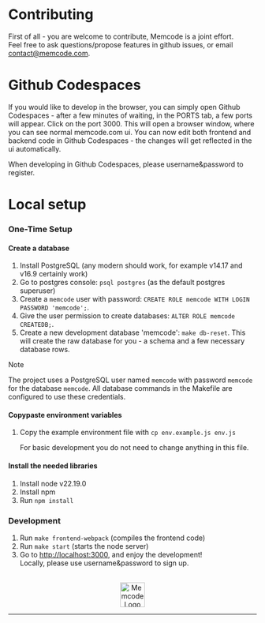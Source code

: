 # Contributing

First of all - you are welcome to contribute, Memcode is a joint effort.   
Feel free to ask questions/propose features in github issues, or email contact@memcode.com.

# Github Codespaces

If you would like to develop in the browser, you can simply open Github Codespaces - after a few minutes of waiting, in the PORTS tab, a few ports will appear. Click on the port 3000. This will open a browser window, where you can see normal memcode.com ui.
You can now edit both frontend and backend code in Github Codespaces - the changes will get reflected in the ui automatically.

When developing in Github Codespaces, please username&password to register.

# Local setup

### One-Time Setup

#### Create a database

1. Install PostgreSQL (any modern should work, for example v14.17 and v16.9 certainly work)
2. Go to postgres console: `psql postgres` (as the default postgres superuser)
3. Create a `memcode` user with password: `CREATE ROLE memcode WITH LOGIN PASSWORD 'memcode';`.
4. Give the user permission to create databases: `ALTER ROLE memcode CREATEDB;`.
5. Create a new development database 'memcode': `make db-reset`. This will create the raw database for you - a schema and a few necessary database rows.

> [!NOTE]  
> The project uses a PostgreSQL user named `memcode` with password `memcode` for the database `memcode`. All database commands in the Makefile are configured to use these credentials.

#### Copypaste environment variables

1. Copy the example environment file with `cp env.example.js env.js`
   
   For basic development you do not need to change anything in this file.

#### Install the needed libraries

1. Install node v22.19.0
1. Install npm
2. Run `npm install`

### Development

1. Run `make frontend-webpack` (compiles the frontend code)
2. Run `make start` (starts the node server)
2. Go to <a href="http://localhost:3000/">http://localhost:3000</a>, and enjoy the development!  
   Locally, please use username&password to sign up.

<br/>
<div align="center">
  <img width="50px" src="https://user-images.githubusercontent.com/7578559/154219522-280c4f96-4e3d-45e9-9beb-671b339b3f92.png" alt="Memcode Logo"/>
</div>

___

